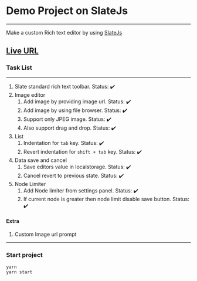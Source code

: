 # Demo Project on SlateJs
---
Make a custom Rich text editor by using [SlateJs](https://github.com/ianstormtaylor/slate)
## [Live URL](https://monzoor.github.io/twisker/)
### Task List
---
1. Slate standard rich text toolbar. Status: :heavy_check_mark:
2. Image editor
    1. Add image by providing image url. Status: :heavy_check_mark:
    2. Add image by using file browser. Status: :heavy_check_mark:
    3. Support only JPEG image. Status: :heavy_check_mark:
    4. Also support drag and drop. Status: :heavy_check_mark:
3. List
    1. Indentation for `tab` key. Status: :heavy_check_mark:
    2. Revert indentation for `shift + tab` key. Status: :heavy_check_mark:
4. Data save and cancel
    1. Save editors value in localstorage. Status: :heavy_check_mark:
    2. Cancel revert to previous state. Status: :heavy_check_mark:
5. Node Limiter
   1. Add Node limiter from settings panel. Status: :heavy_check_mark:
   2. If current node is greater then node limit disable save button. Status: :heavy_check_mark:
#### Extra
1. Custom Image url prompt
---

### Start project

```
yarn
yarn start
```
